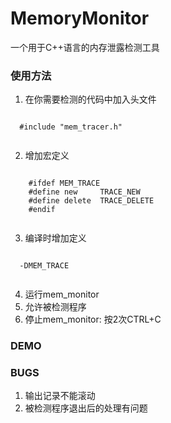 MemoryMonitor
=============

一个用于C++语言的内存泄露检测工具

### 使用方法
  1. 在你需要检测的代码中加入头文件
  <pre><code>
  #include "mem_tracer.h"
  </pre></code>
  2. 增加宏定义
   <pre><code>
    #ifdef MEM_TRACE
    #define new     TRACE_NEW
    #define delete  TRACE_DELETE
    #endif
   </pre></code>
  3. 编译时增加定义 
  <pre><code>
  -DMEM_TRACE
	</pre></code>
  4. 运行mem\_monitor
  5. 允许被检测程序
  6. 停止mem\_monitor: 按2次CTRL+C
  
### DEMO

### BUGS
  1. 输出记录不能滚动
  2. 被检测程序退出后的处理有问题

